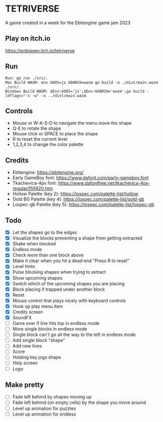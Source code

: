 # TETRIVERSE
A game created in a week for the Ebitengine game jam 2023

## Play on itch.io
https://enbiggen.itch.io/tetriverse

## Run
```
Run: go run ./src/.
Mac Build WASM: env GOOS=js GOARCH=wasm go build -o ./dist/main.wasm ./src/.
Windows Build WASM: $Env:GOOS='js';$Env:GOARCH='wasm';go build -ldflags="-s -w" -o ../dist/main.wasm
```

## Controls
- Mouse or W-A-S-D to navigate the menu move the shape
- Q-E to rotate the shape
- Mouse click or SPACE to place the shape
- R to reset the current level
- 1,2,3,4 to change the color palette 

## Credits
- Ebitengine: https://ebitengine.org/
- Early GameBoy font: https://www.dafont.com/early-gameboy.font
- Tkachevica-4px font: https://www.dafontfree.net/tkachevica-4px-regular/f55920.htm
- Hollow Palette (key 2): https://lospec.com/palette-list/hollow
- Gold BG Palette (key 4): https://lospec.com/palette-list/gold-gb
- Lospec-gb Palette (key 5): https://lospec.com/palette-list/lospec-gb

## Todo
- [x] Let the shapes go to the edges
- [x] Visualize the blocks preventing a shape from getting extracted
- [x] Shake when blocked
- [x] Endless mode
- [x] Check more than one block above
- [x] Make it clear when you hit a dead end "Press R to reset"
- [x] Level hints
- [x] Pulse blocking shapes when trying to extract
- [x] Show upcoming shapes
- [x] Switch which of the upcoming shapes you are placing
- [x] Block placing if trapped under another block
- [x] Reset
- [x] Mouse control that plays nicely with keyboard controls
- [x] Hook up play menu item
- [x] Credits screen
- [x] SoundFX
- [ ] Game over if line hits top in endless mode
- [ ] More single blocks in endless mode
- [ ] Single block can't go all the way to the left in endless mode
- [ ] Add single block "shape"
- [ ] Add new lines
- [ ] Score
- [ ] Holding key jogs shape
- [ ] Help screen
- [ ] Logo

## Make pretty
- [ ] Fade left behind by shapes moving up
- [ ] Fade left behind (on empty cells) by the shape you move around
- [ ] Level up animation for puzzles
- [ ] Level up animation for endless
